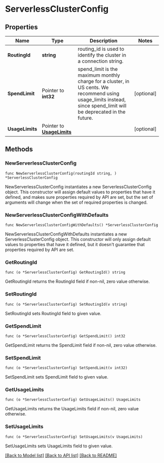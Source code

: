 # ServerlessClusterConfig

## Properties

Name | Type | Description | Notes
------------ | ------------- | ------------- | -------------
**RoutingId** | **string** | routing_id is used to identify the cluster in a connection string. | 
**SpendLimit** | Pointer to **int32** | spend_limit is the maximum monthly charge for a cluster, in US cents. We recommend using usage_limits instead, since spend_limit will be deprecated in the future. | [optional] 
**UsageLimits** | Pointer to [**UsageLimits**](UsageLimits.md) |  | [optional] 

## Methods

### NewServerlessClusterConfig

`func NewServerlessClusterConfig(routingId string, ) *ServerlessClusterConfig`

NewServerlessClusterConfig instantiates a new ServerlessClusterConfig object.
This constructor will assign default values to properties that have it defined,
and makes sure properties required by API are set, but the set of arguments
will change when the set of required properties is changed.

### NewServerlessClusterConfigWithDefaults

`func NewServerlessClusterConfigWithDefaults() *ServerlessClusterConfig`

NewServerlessClusterConfigWithDefaults instantiates a new ServerlessClusterConfig object.
This constructor will only assign default values to properties that have it defined,
but it doesn't guarantee that properties required by API are set.

### GetRoutingId

`func (o *ServerlessClusterConfig) GetRoutingId() string`

GetRoutingId returns the RoutingId field if non-nil, zero value otherwise.

### SetRoutingId

`func (o *ServerlessClusterConfig) SetRoutingId(v string)`

SetRoutingId sets RoutingId field to given value.

### GetSpendLimit

`func (o *ServerlessClusterConfig) GetSpendLimit() int32`

GetSpendLimit returns the SpendLimit field if non-nil, zero value otherwise.

### SetSpendLimit

`func (o *ServerlessClusterConfig) SetSpendLimit(v int32)`

SetSpendLimit sets SpendLimit field to given value.

### GetUsageLimits

`func (o *ServerlessClusterConfig) GetUsageLimits() UsageLimits`

GetUsageLimits returns the UsageLimits field if non-nil, zero value otherwise.

### SetUsageLimits

`func (o *ServerlessClusterConfig) SetUsageLimits(v UsageLimits)`

SetUsageLimits sets UsageLimits field to given value.


[[Back to Model list]](../README.md#documentation-for-models) [[Back to API list]](../README.md#documentation-for-api-endpoints) [[Back to README]](../README.md)


